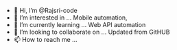 - 👋 Hi, I’m @Rajsri-code
- 👀 I’m interested in ... Mobile automation, 
- 🌱 I’m currently learning ... Web API automation
- 💞️ I’m looking to collaborate on ... Updated from GitHUB
- 📫 How to reach me ...

<!---
Rajsri-code/Rajsri-code is a ✨ special ✨ repository because its `README.md` (this file) appears on your GitHub profile.
You can click the Preview link to take a look at your changes.
--->
